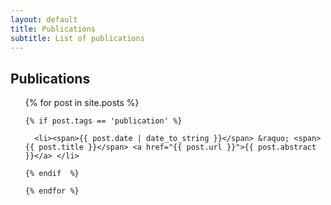 ```yaml
---
layout: default
title: Publications 
subtitle: List of publications
---
```


<div id="post">
  <h2>Publications</h2>
  <ul class="posts">
    {% for post in site.posts %}

    {% if post.tags == 'publication' %}

      <li><span>{{ post.date | date_to_string }}</span> &raquo; <span>{{ post.title }}</span> <a href="{{ post.url }}">{{ post.abstract }}</a> </li>
    
    {% endif  %}

    {% endfor %}
  </ul>
</div>

